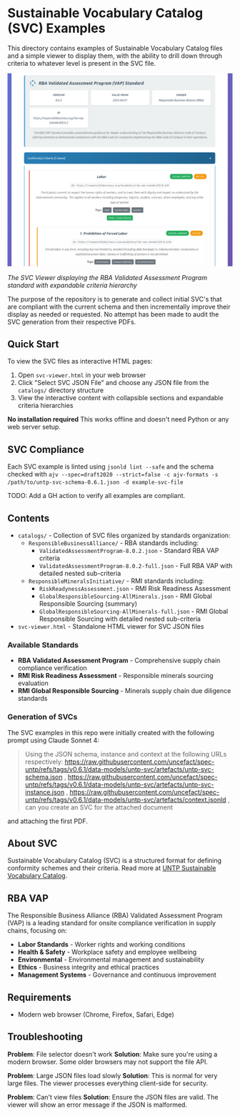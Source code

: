 # Sustainable Vocabulary Catalog (SVC) Examples

This directory contains examples of Sustainable Vocabulary Catalog files and a simple viewer to display them, with the ability to drill down through criteria to whatever level is present in the SVC file.

![SVC Viewer Screenshot](doc/image/svc-viewer.png)

*The SVC Viewer displaying the RBA Validated Assessment Program standard with expandable criteria hierarchy*

The purpose of the repository is to generate and collect initial SVC's that are compliant with the current schema and then incrementally improve their display as needed or requested. No attempt has been made to audit the SVC generation from their respective PDFs.

## Quick Start

To view the SVC files as interactive HTML pages:

1. Open `svc-viewer.html` in your web browser
2. Click "Select SVC JSON File" and choose any JSON file from the `catalogs/` directory structure
3. View the interactive content with collapsible sections and expandable criteria hierarchies

**No installation required** This works offline and doesn't need Python or any web server setup.

## SVC Compliance

Each SVC example is linted using `jsonld lint --safe` and the schema checked with `ajv --spec=draft2020 --strict=false -c ajv-formats -s /path/to/untp-svc-schema-0.6.1.json -d example-svc-file`

TODO: Add a GH action to verify all examples are compliant.

## Contents

- `catalogs/` - Collection of SVC files organized by standards organization:
  - `ResponsibleBusinessAlliance/` - RBA standards including:
    - `ValidatedAssessmentProgram-8.0.2.json` - Standard RBA VAP criteria
    - `ValidatedAssessmentProgram-8.0.2-full.json` - Full RBA VAP with detailed nested sub-criteria
  - `ResponsibleMineralsInitiative/` - RMI standards including:
    - `RiskReadynessAssessment.json` - RMI Risk Readiness Assessment
    - `GlobalResponsibleSourcing-AllMinerals.json` - RMI Global Responsible Sourcing (summary)
    - `GlobalResponsibleSourcing-AllMinerals-full.json` - RMI Global Responsible Sourcing with detailed nested sub-criteria
- `svc-viewer.html` - Standalone HTML viewer for SVC JSON files

### Available Standards

- **RBA Validated Assessment Program** - Comprehensive supply chain compliance verification
- **RMI Risk Readiness Assessment** - Responsible minerals sourcing evaluation
- **RMI Global Responsible Sourcing** - Minerals supply chain due diligence standards

### Generation of SVCs

The SVC examples in this repo were initially created with the following prompt using Claude Sonnet 4:

> Using the JSON schema, instance and context at the following URLs respectively: https://raw.githubusercontent.com/uncefact/spec-untp/refs/tags/v0.6.1/data-models/untp-svc/artefacts/untp-svc-schema.json , https://raw.githubusercontent.com/uncefact/spec-untp/refs/tags/v0.6.1/data-models/untp-svc/artefacts/untp-svc-instance.json , https://raw.githubusercontent.com/uncefact/spec-untp/refs/tags/v0.6.1/data-models/untp-svc/artefacts/context.jsonld , can you create an SVC for the attached document

and attaching the first PDF.

## About SVC

Sustainable Vocabulary Catalog (SVC) is a structured format for defining conformity schemes and their criteria. Read more at [UNTP Sustainable Vocabulary Catalog](https://uncefact.github.io/spec-untp/docs/specification/SustainabilityVocabularyCatalog).

## RBA VAP

The Responsible Business Alliance (RBA) Validated Assessment Program (VAP) is a leading standard for onsite compliance verification in supply chains, focusing on:

- **Labor Standards** - Worker rights and working conditions
- **Health & Safety** - Workplace safety and employee wellbeing
- **Environmental** - Environmental management and sustainability
- **Ethics** - Business integrity and ethical practices
- **Management Systems** - Governance and continuous improvement

## Requirements

- Modern web browser (Chrome, Firefox, Safari, Edge)

## Troubleshooting

**Problem**: File selector doesn't work
**Solution**: Make sure you're using a modern browser. Some older browsers may not support the file API.

**Problem**: Large JSON files load slowly
**Solution**: This is normal for very large files. The viewer processes everything client-side for security.

**Problem**: Can't view files
**Solution**: Ensure the JSON files are valid. The viewer will show an error message if the JSON is malformed.
